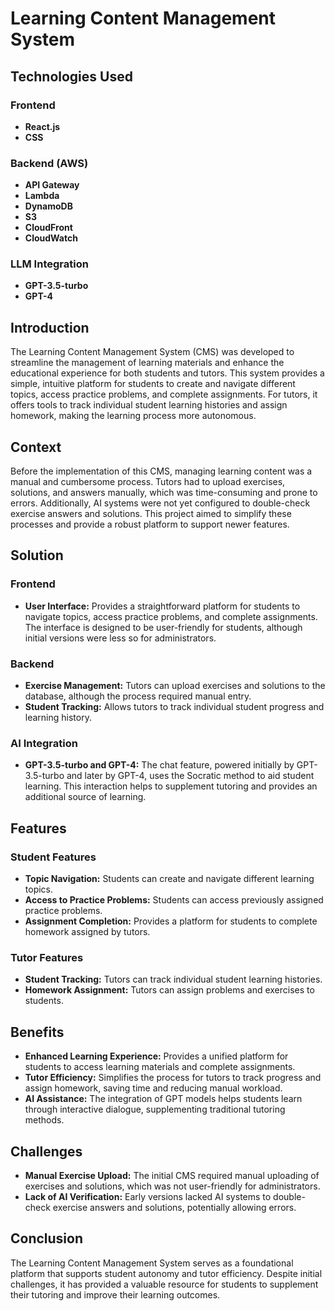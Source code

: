 
# Learning Content Management System

## Technologies Used
### Frontend
- **React.js**
- **CSS**

### Backend (AWS)
- **API Gateway**
- **Lambda**
- **DynamoDB**
- **S3**
- **CloudFront**
- **CloudWatch**

### LLM Integration
- **GPT-3.5-turbo**
- **GPT-4**


## Introduction
The Learning Content Management System (CMS) was developed to streamline the management of learning materials and enhance the educational experience for both students and tutors. This system provides a simple, intuitive platform for students to create and navigate different topics, access practice problems, and complete assignments. For tutors, it offers tools to track individual student learning histories and assign homework, making the learning process more autonomous.

## Context
Before the implementation of this CMS, managing learning content was a manual and cumbersome process. Tutors had to upload exercises, solutions, and answers manually, which was time-consuming and prone to errors. Additionally, AI systems were not yet configured to double-check exercise answers and solutions. This project aimed to simplify these processes and provide a robust platform to support newer features.

## Solution
### Frontend
- **User Interface:** Provides a straightforward platform for students to navigate topics, access practice problems, and complete assignments. The interface is designed to be user-friendly for students, although initial versions were less so for administrators.

### Backend
- **Exercise Management:** Tutors can upload exercises and solutions to the database, although the process required manual entry.
- **Student Tracking:** Allows tutors to track individual student progress and learning history.

### AI Integration
- **GPT-3.5-turbo and GPT-4:** The chat feature, powered initially by GPT-3.5-turbo and later by GPT-4, uses the Socratic method to aid student learning. This interaction helps to supplement tutoring and provides an additional source of learning.


## Features
### Student Features
- **Topic Navigation:** Students can create and navigate different learning topics.
- **Access to Practice Problems:** Students can access previously assigned practice problems.
- **Assignment Completion:** Provides a platform for students to complete homework assigned by tutors.

### Tutor Features
- **Student Tracking:** Tutors can track individual student learning histories.
- **Homework Assignment:** Tutors can assign problems and exercises to students.


## Benefits
- **Enhanced Learning Experience:** Provides a unified platform for students to access learning materials and complete assignments.
- **Tutor Efficiency:** Simplifies the process for tutors to track progress and assign homework, saving time and reducing manual workload.
- **AI Assistance:** The integration of GPT models helps students learn through interactive dialogue, supplementing traditional tutoring methods.

## Challenges
- **Manual Exercise Upload:** The initial CMS required manual uploading of exercises and solutions, which was not user-friendly for administrators.
- **Lack of AI Verification:** Early versions lacked AI systems to double-check exercise answers and solutions, potentially allowing errors.


## Conclusion
The Learning Content Management System serves as a foundational platform that supports student autonomy and tutor efficiency. Despite initial challenges, it has provided a valuable resource for students to supplement their tutoring and improve their learning outcomes.


